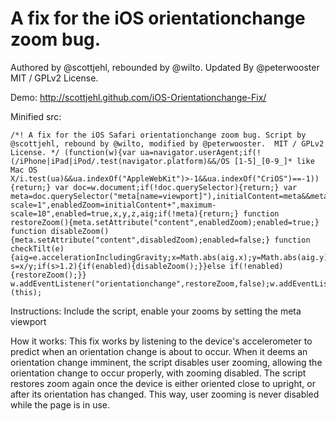 A fix for the iOS orientationchange zoom bug.
=======================

Authored by @scottjehl, rebounded by @wilto. Updated By @peterwooster
MIT / GPLv2 License.

Demo: http://scottjehl.github.com/iOS-Orientationchange-Fix/

Minified src:

	/*! A fix for the iOS Safari orientationchange zoom bug. Script by @scottjehl, rebound by @wilto, modified by @peterwooster.  MIT / GPLv2 License. */ (function(w){var ua=navigator.userAgent;if(!(/iPhone|iPad|iPod/.test(navigator.platform)&&/OS [1-5]_[0-9_]* like Mac OS X/i.test(ua)&&ua.indexOf("AppleWebKit")>-1&&ua.indexOf("CriOS")==-1)){return;} var doc=w.document;if(!doc.querySelector){return;} var meta=doc.querySelector("meta[name=viewport]"),initialContent=meta&&meta.getAttribute("content"),disabledZoom=initialContent+",maximum-scale=1",enabledZoom=initialContent+",maximum-scale=10",enabled=true,x,y,z,aig;if(!meta){return;} function restoreZoom(){meta.setAttribute("content",enabledZoom);enabled=true;} function disableZoom(){meta.setAttribute("content",disabledZoom);enabled=false;} function checkTilt(e){aig=e.accelerationIncludingGravity;x=Math.abs(aig.x);y=Math.abs(aig.y);var s=x/y;if(s>1.2){if(enabled){disableZoom();}}else if(!enabled){restoreZoom();}} w.addEventListener("orientationchange",restoreZoom,false);w.addEventListener("devicemotion",checkTilt,false);})(this);
Instructions: 
Include the script, enable your zooms by setting the meta viewport 
    <meta name="viewport" id="viewport" content="width=device-width, initial-scale=1.0, minimum-scale=1.0,maximum-scale=10.0" />

How it works:
This fix works by listening to the device's accelerometer to predict when an orientation change is about to occur. When it deems an orientation change imminent, the script disables user zooming, allowing the orientation change to occur properly, with zooming disabled. The script restores zoom again once the device is either oriented close to upright, or after its orientation has changed. This way, user zooming is never disabled while the page is in use.